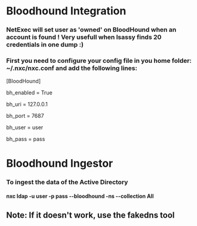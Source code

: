 # Bloodhound Integration

### NetExec will set user as 'owned' on BloodHound when an account is found ! Very usefull when lsassy finds 20 credentials in one dump :)

### First you need to configure your config file in you home folder: ~/.nxc/nxc.conf and add the following lines:

[BloodHound]

bh_enabled = True

bh_uri = 127.0.0.1

bh_port = 7687

bh_user = user

bh_pass = pass

# Bloodhound Ingestor

### To ingest the data of the Active Directory

#### nxc ldap <ip> -u user -p pass --bloodhound -ns <ns-ip> --collection All 

## Note: If it doesn't work, use the fakedns tool
